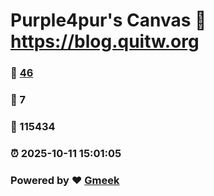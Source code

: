 # Purple4pur's Canvas :link: https://blog.quitw.org 
### :page_facing_up: [46](https://blog.quitw.org/tag.html) 
### :speech_balloon: 7 
### :hibiscus: 115434 
### :alarm_clock: 2025-10-11 15:01:05 
### Powered by :heart: [Gmeek](https://github.com/Meekdai/Gmeek)
